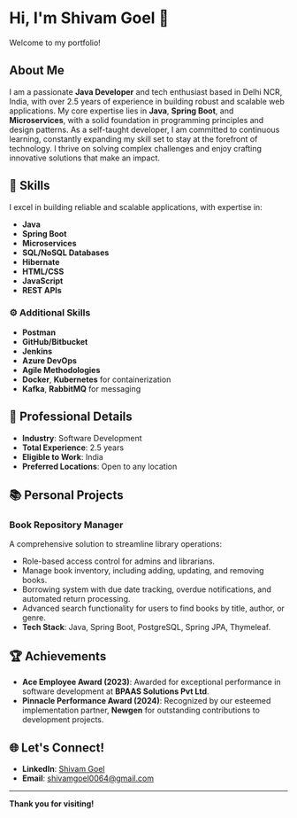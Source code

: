 # Hi, I'm Shivam Goel 👋

Welcome to my portfolio!

## About Me
I am a passionate **Java Developer** and tech enthusiast based in Delhi NCR, India, with over 2.5 years of experience in building robust and scalable web applications. My core expertise lies in **Java**, **Spring Boot**, and **Microservices**, with a solid foundation in programming principles and design patterns. As a self-taught developer, I am committed to continuous learning, constantly expanding my skill set to stay at the forefront of technology. I thrive on solving complex challenges and enjoy crafting innovative solutions that make an impact.

## 🚀 Skills
I excel in building reliable and scalable applications, with expertise in:

- **Java**
- **Spring Boot**
- **Microservices**
- **SQL/NoSQL Databases**
- **Hibernate**
- **HTML/CSS**
- **JavaScript**
- **REST APIs**

### ⚙️ Additional Skills
- **Postman**
- **GitHub/Bitbucket**
- **Jenkins**
- **Azure DevOps**
- **Agile Methodologies**
- **Docker**, **Kubernetes** for containerization
- **Kafka**, **RabbitMQ** for messaging

## 📂 Professional Details
- **Industry**: Software Development
- **Total Experience**: 2.5 years
- **Eligible to Work**: India
- **Preferred Locations**: Open to any location

## 📚 Personal Projects
### **Book Repository Manager**
A comprehensive solution to streamline library operations:
- Role-based access control for admins and librarians.
- Manage book inventory, including adding, updating, and removing books.
- Borrowing system with due date tracking, overdue notifications, and automated return processing.
- Advanced search functionality for users to find books by title, author, or genre.
- **Tech Stack**: Java, Spring Boot, PostgreSQL, Spring JPA, Thymeleaf.

## 🏆 Achievements
- **Ace Employee Award (2023)**: Awarded for exceptional performance in software development at **BPAAS Solutions Pvt Ltd**.
- **Pinnacle Performance Award (2024)**: Recognized by our esteemed implementation partner, **Newgen** for outstanding contributions to development projects.

## 🌐 Let's Connect!
- **LinkedIn**: [Shivam Goel](https://www.linkedin.com/in/shivam-goel-85a514191?utm_source=share&utm_campaign=share_via&utm_content=profile&utm_medium=android_app)
- **Email**: shivamgoel0064@gmail.com

---

**Thank you for visiting!**
